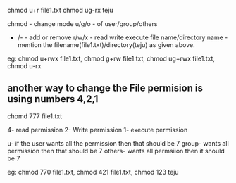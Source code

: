 
chmod u+r file1.txt 
chmod ug-rx teju

chmod - change mode
u/g/o - of user/group/others
+ /- - add or remove
r/w/x - read write execute
file name/directory name  - mention the filename(file1.txt)/directory(teju) as given above.

eg: chmod u+rwx file1.txt, chmod g+rw file1.txt, chmod ug+rwx file1.txt, chmod u-rx

## another way to change the File permision is using numbers 4,2,1

chomd 777 file1.txt 

4- read permission
2- Write permission
1- execute permission

u- if the user wants all the permission then that should be 7 
group- wants all permission then that should be 7
others- wants all permsiion then it should be 7 

eg: chmod 770 file1.txt, chmod 421 file1.txt, chmod 123 teju

